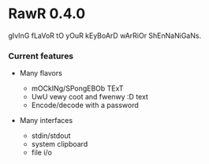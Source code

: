 # RawR 0.4.0
gIvInG fLaVoR tO yOuR kEyBoArD wArRiOr ShEnNaNiGaNs.

### Current features
  * Many flavors
    * mOCkINg/SPongEBOb TExT
    * UwU vewy coot and fwenwy :D text
    * Encode/decode with a password


  * Many interfaces
    * stdin/stdout
    * system clipboard
    * file i/o
